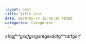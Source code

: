 ```yaml
---
layout: post
title: Title test
date: 2020-06-14 16:46:29 +0100
categories: Categories
---
```

xfd*gf**gxdfgxrg*xregexddfg**rdrfgdrf
